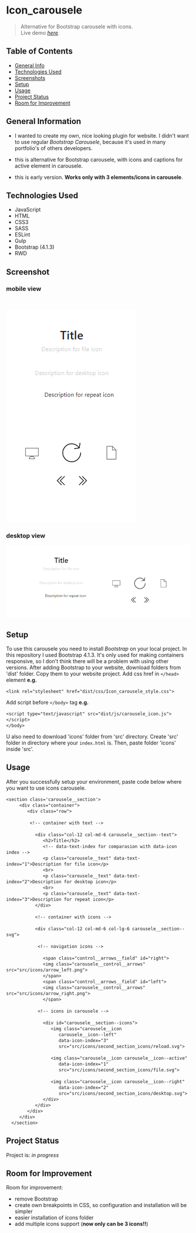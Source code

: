 # Icon_carousele
>Alternative for Bootstrap carousele with icons.<br/>
> Live demo [_here_](https://htmlpreview.github.io/?https://github.com/WojcioTrue/Icons_carousele/blob/master/index.html).

## Table of Contents
* [General Info](#general-information)
* [Technologies Used](#technologies-used)
* [Screenshots](#screenshots)
* [Setup](#setup)
* [Usage](#usage)
* [Project Status](#project-status)
* [Room for Improvement](#room-for-improvement)


## General Information
- I wanted to create my own, nice looking plugin for website. I didn't want to use regular *Bootstrap Carousele*, because it's used in many portfolio's of others developers.
- this is alternative for Bootstrap carousele, with icons and captions for active element in carousele.

- this is early version. **Works only with 3 elements/icons in carousele**.

## Technologies Used
- JavaScript
- HTML
- CSS3
- SASS
- ESLint
- Gulp
- Bootstrap (4.1.3)
- RWD

## Screenshot
### mobile view
<br/>

![alt text](/src/img/screen/mobile__screen.png)
<br/>

### desktop view
![alt text](/src/img/screen/desktop__screen.png)


## Setup
To use this carousele you need to install *Bootstrap* on your local project. In this repository I used Bootstrap 4.1.3. It's only used for making containers responsive, so I don't think there will be a problem with using other versions.
After adding Bootstrap to your website, download folders from 'dist' folder. Copy them to your website project. Add css href in `</head>` element 
**e.g.**

    <link rel="stylesheet" href="dist/css/Icon_carousele_style.css">
Add script before `</body>` tag 
**e.g.**

    <script type="text/javascript" src="dist/js/carousele_icon.js"></script>
    </body>

U also need to download 'icons' folder from 'src' directory. Create 'src' folder in directory where your `index.html` is. Then, paste folder 'icons' inside 'src'.

## Usage
After you successfully setup your environment, paste code below where you want to use icons carousele.


    <section class='carousele__section'>
         <div class="container">
            <div class="row">
            
             <!-- container with text -->
             
               <div class="col-12 col-md-6 carousele__section--text">
                  <h2>Title</h2>
                  <!-- data-text-index for comparasion with data-icon index -->
                  <p class="carousele__text" data-text-index="1">Description for file icon</p>
                  <br>
                  <p class="carousele__text" data-text-index="2">Description for desktop icon</p>
                  <br>
                  <p class="carousele__text" data-text-index="3">Description for repeat icon</p>
               </div>
               
               <!-- container with icons -->
               
               <div class="col-12 col-md-6 col-lg-6 carousele__section--svg">
               
                <!-- navigation icons -->
               
                  <span class="control__arrows__field" id="right">
                  <img class="carousele__control__arrows"  src="src/icons/arrow_left.png">
                  </span>
                  <span class="control__arrows__field" id="left">
                  <img class="carousele__control__arrows"  src="src/icons/arrow_right.png">
                  </span>
                  
                <!-- icons in carousele -->
                  
                  <div id="carousele__section--icons">
                     <img class="carousele__icon 
                        carousele__icon--left"
                        data-icon-index="3"
                        src="src/icons/second_section_icons/reload.svg">
                        
                     <img class="carousele__icon carousele__icon--active"
                        data-icon-index="1"
                        src="src/icons/second_section_icons/file.svg">
                        
                     <img class="carousele__icon carousele__icon--right"
                        data-icon-index="2"
                        src="src/icons/second_section_icons/desktop.svg">
                  </div>
               </div>
            </div>
         </div>
      </section>

## Project Status
Project is: _in progress_


## Room for Improvement

Room for improvement:
- remove Bootstrap
- create own breakpoints in CSS, so configuration and installation will be simpler
- easier installation of icons folder
- add multiple icons support (**now only can be 3 icons!!**)
